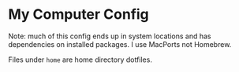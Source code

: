 # My Computer Config

Note: much of this config ends up in system locations and has dependencies on installed packages. I use MacPorts not Homebrew. 

Files under `home` are home directory dotfiles.

